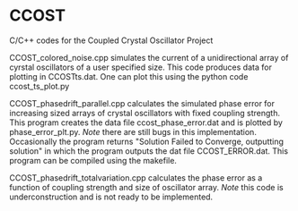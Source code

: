 # CCOST
C/C++ codes for the Coupled Crystal Oscillator Project

CCOST_colored_noise.cpp simulates the current of a unidirectional
array of cyrstal oscillators of a user specified size. 
This code produces data for plotting in CCOSTts.dat. 
One can plot this using the python code ccost_ts_plot.py

CCOST_phasedrift_parallel.cpp calculates the simulated phase error for increasing
sized arrays of crystal oscillators with fixed coupling strength. 
This program creates the data file ccost_phase_error.dat and is plotted by 
phase_error_plt.py. 
*Note* there are still bugs in this implementation. Occasionally the program returns
"Solution Failed to Converge, outputting solution"
in which the program outputs the dat file CCOST_ERROR.dat. 
This program can be compiled using the makefile. 

CCOST_phasedrift_totalvariation.cpp calculates the phase error as a function of 
coupling strength and size of oscillator array. *Note* this code is underconstruction and
is not ready to be implemented. 


